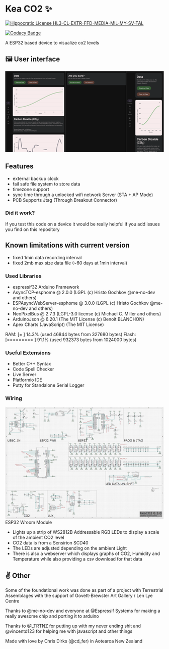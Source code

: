 # Kea CO2 ✨

[![Hippocratic License HL3-CL-EXTR-FFD-MEDIA-MIL-MY-SV-TAL](https://img.shields.io/static/v1?label=Hippocratic%20License&message=HL3-CL-EXTR-FFD-MEDIA-MIL-MY-SV-TAL&labelColor=5e2751&color=bc8c3d)](https://firstdonoharm.dev/version/3/0/cl-extr-ffd-media-mil-my-sv-tal.html)

[![Codacy Badge](https://app.codacy.com/project/badge/Grade/d99afdea32c7452dbb50257498cd0df7)](https://www.codacy.com/gh/CDFER/OSAQS-Firmware/dashboard?utm_source=github.com&amp;utm_medium=referral&amp;utm_content=CDFER/OSAQS-Firmware&amp;utm_campaign=Badge_Grade)

A ESP32 based device to visualize co2 levels

## 🖼️ User interface
![User interface](/images/ui1.png)

## Features
- external backup clock
- fail safe file system to store data
- timezone support
- sync time through a unlocked wifi network Server (STA + AP Mode)
- PCB Supports Jtag (Through Breakout Connector)

### Did it work?

If you test this code on a device it would be really helpful if you add issues you find on this repository


## Known limitations with current version

- fixed 1min data recording interval
- fixed 2mb max size data file (~60 days at 1min interval)


### Used Libraries

- espressif32 Arduino Framework
- AsyncTCP-esphome @ 2.0.0 (LGPL (c) Hristo Gochkov @me-no-dev and others)
- ESPAsyncWebServer-esphome @ 3.0.0 (LGPL (c) Hristo Gochkov @me-no-dev and others)
- NeoPixelBus @ 2.7.3 (LGPL-3.0 license (c) Michael C. Miller and others)
- ArduinoJson @ 6.20.1 (The MIT License (c) Benoit BLANCHON)
- Apex Charts (JavaScript) (The MIT License)

RAM:   [=         ]  14.3% (used 46844 bytes from 327680 bytes)
Flash: [========= ]  91.1% (used 932373 bytes from 1024000 bytes)

### Useful Extensions

- Better C++ Syntax
- Code Spell Checker
- Live Server
- Platformio IDE
- Putty for Standalone Serial Logger

### Wiring
![Schematic](/images/Schematic.png)
ESP32 Wroom Module
 - Lights up a strip of WS2812B Addressable RGB LEDs to display a scale of the ambient CO2 level
 - CO2 data is from a Sensirion SCD40
 - The LEDs are adjusted depending on the ambient Light
 - There is also a webserver which displays graphs of CO2, Humidity and Temperature while also providing a csv download for that data


## ✌️ Other

Some of the foundational work was done as part of a project with Terrestrial Assemblages with the support of Govett-Brewster Art Gallery / Len Lye Centre

Thanks to @me-no-dev and everyone at @Espressif Systems for making a really awesome chip and porting it to arduino

Thanks to @LTRTNZ for putting up with my never ending shit and @vincentd123 for helping me with javascript and other things

Made with love by Chris Dirks (@cd_fer) in Aotearoa New Zealand